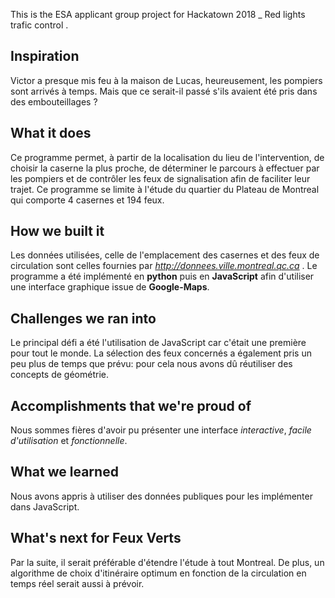 This is the ESA applicant group project for Hackatown 2018 _ Red lights trafic control . 

## Inspiration
Victor a presque mis feu à la maison de Lucas, heureusement, les pompiers sont arrivés à temps. Mais que ce serait-il passé s'ils avaient été pris dans des embouteillages ? 

## What it does
Ce programme permet, à partir de la localisation du lieu de l'intervention, de choisir la caserne la plus proche, de déterminer le parcours à effectuer par les pompiers et de contrôler les feux de signalisation afin de faciliter leur trajet. Ce programme se limite à l'étude du quartier du Plateau de Montreal qui comporte 4 casernes et 194 feux. 

## How we built it
Les données utilisées, celle de l'emplacement des casernes et des feux de circulation sont celles fournies par _http://donnees.ville.montreal.qc.ca_ . Le programme a été implémenté en **python** puis en **JavaScript** afin d'utiliser une interface graphique issue de **Google-Maps**. 

## Challenges we ran into
Le principal défi a été l'utilisation de JavaScript car c'était une première pour tout le monde. 
La sélection des feux concernés a également pris un peu plus de temps que prévu: pour cela nous avons dû réutiliser des concepts de géométrie.

## Accomplishments that we're proud of
Nous sommes fières d'avoir pu présenter une interface _interactive_, _facile d'utilisation_ et _fonctionnelle_.

## What we learned
Nous avons appris à utiliser des données publiques pour les implémenter dans JavaScript.

## What's next for Feux Verts
Par la suite, il serait préférable d'étendre l'étude à tout Montreal. De plus, un algorithme de choix d'itinéraire optimum en fonction de la circulation en temps réel serait aussi à prévoir. 
